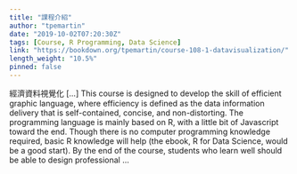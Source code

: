 ```yaml
---
title: "課程介紹"
author: "tpemartin"
date: "2019-10-02T07:20:30Z"
tags: [Course, R Programming, Data Science]
link: "https://bookdown.org/tpemartin/course-108-1-datavisualization/"
length_weight: "10.5%"
pinned: false
---
```


經濟資料視覺化 [...] This course is designed to develop the skill of efficient graphic language, where efficiency is defined as the data information delivery that is self-contained, concise, and non-distorting. The programming language is mainly based on R, with a little bit of Javascript toward the end. Though there is no computer programming knowledge required, basic R knowledge will help (the ebook, R for Data Science, would be a good start). By the end of the course, students who learn well should be able to design professional ...
